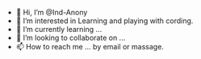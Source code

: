 - 👋 Hi, I’m @Ind-Anony
- 👀 I’m interested in Learning and playing with cording.
- 🌱 I’m currently learning ...
- 💞️ I’m looking to collaborate on ...
- 📫 How to reach me ... by email or massage.

<!---
Ind-Anony/Ind-Anony is a ✨ special ✨ repository because its `README.md` (this file) appears on your GitHub profile.
You can click the Preview link to take a look at your changes.
--->
